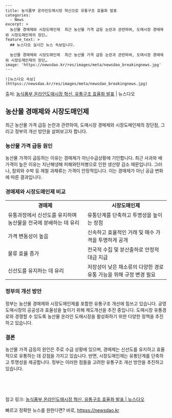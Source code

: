     ---
    title: 농식품부 온라인도매시장 혁신으로 유통구조 효율화 발표
    categories:
      - News
    excerpt: >
      농산물 경매제와 시장도매인제  최근 농산물 가격 급등 논란과 관련하여, 도매시장 경매제와 시장도매인제의 장단…
    feature_text: >
      ## 뉴스다오 실시간 뉴스 속보입니다.
    
      농산물 경매제와 시장도매인제  최근 농산물 가격 급등 논란과 관련하여, 도매시장 경매제와 시장도매인제의 장단…
    image: 'https://newsdao.kr/res/images/meta/newsdao_breakingnews.jpg'
    ---
    
    ![뉴스다오 속보](httpss://newsdao.kr/res/images/meta/newsdao_breakingnews.jpg)

<p>출처: <a href="httpss://newsdao.kr/4484" rel="dofollow">농식품부 온라인도매시장 혁신, 유통구조 효율화 발표</a> | 뉴스다오</p>

<h2 data-ke-size="size26">농산물 경매제와 시장도매인제</h2>
<p data-ke-size="size16">최근 농산물 가격 급등 논란과 관련하여, 도매시장 경매제와 시장도매인제의 장단점, 그리고 정부의 개선 방안을 살펴보고자 합니다.</p>

<h3>농산물 가격 급등 원인</h3>
<p data-ke-size="size16">농산물 가격이 급등하는 이유는 경매제가 아닌수급상황에 기인합니다. 최근 사과와 배 가격이 높은 이유는 지난해냉해 피해와탄저병으로 인한 생산량 감소 때문입니다. 그러나, 참외와 수박 등 제철 과채류는 가격이 안정적입니다. 이는 경매제가 아닌 공급 변화에 따른 결과입니다.</p>

<h3>경매제와 시장도매인제 비교</h3>
<table>
    <tr>
        <td style="text-align: center; height: 17px;"><b>경매제</b></td>
        <td style="text-align: center; height: 17px;"><b>시장도매인제</b></td>
    </tr>
    <tr>
        <td>유통과정에서 신선도를 유지하며 농산물을 전국에 분배하는 데 유리</td>
        <td>유통단계를 단축하고 투명성을 높이는 장점</td>
    </tr>
    <tr>
        <td>가격 변동성이 높음</td>
        <td>신속하고 효율적인 거래 및 매수 가격을 투명하게 공개</td>
    </tr>
    <tr>
        <td>물류 효율 증가</td>
        <td>전국적 수집 및 분산출하로 안정적 대금 지급</td>
    </tr>
    <tr>
        <td>신선도를 유지하는 데 유리</td>
        <td>저장성이 낮은 채소류의 다양한 경로 유통 가능을 위해 규정 변경 필요</td>
    </tr>
</table>

<h3>정부의 개선 방안</h3>
<p data-ke-size="size16">정부는 농산물 경매제와 시장도매인제를 포함한 유통구조 개선에 힘쓰고 있습니다. 공영도매시장의 공공성과 효율성을 높이기 위해 제도개선을 추진 중입니다. 도매시장 유통경로와 경쟁할 수 있도록 농산물 온라인 도매시장을 활성화하기 위한 다양한 정책을 추진하고 있습니다.</p>

<h3>결론</h3>
<p data-ke-size="size16">농산물 가격 급등의 원인은 주로 수급 상황에 있으며, 경매제는 신선도를 유지하고 효율적으로 유통하는 데 강점을 가지고 있습니다. 반면, 시장도매인제는 유통단계를 단축하고 투명성을 제공합니다. 정부는 이러한 점들을 고려한 유통구조 개선 방안을 추진하고 있습니다.</p>

<p data-ke-size="size16">&nbsp;</p>
<p data-ke-size="size16">&nbsp;</p>

참고 링크: <a href="httpss://newsdao.kr/4484">농식품부 온라인도매시장 혁신, 유통구조 효율화 발표 | 뉴스다오</a> 

빠르고 정확한 뉴스를 원한다면? 바로, <a href="httpss://newsdao.kr" rel="dofollow">httpss://newsdao.kr</a>


    